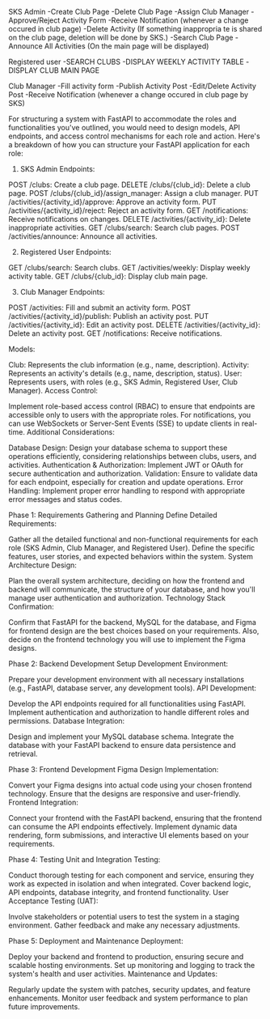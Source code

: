 SKS Admin
-Create Club Page
-Delete Club Page
-Assign Club Manager
-Approve/Reject Activity Form
-Receive Notification (whenever a change occured in club page)
-Delete Activity (If something inappropria te is shared on the club page, deletion will be done by SKS.)
-Search Club Page
-Announce All Activities (On the main page will be displayed)



Registered user
-SEARCH CLUBS
-DISPLAY WEEKLY ACTIVITY TABLE
-DISPLAY CLUB MAIN PAGE


Club Manager
-Fill activity form
-Publish Activity Post
-Edit/Delete Activity Post
-Receive Notification (whenever a change occured in club page by SKS)


For structuring a system with FastAPI to accommodate the roles and functionalities you've outlined, you would need to design models, API endpoints, and access control mechanisms for each role and action. Here's a breakdown of how you can structure your FastAPI application for each role:

1. SKS Admin
Endpoints:

POST /clubs: Create a club page.
DELETE /clubs/{club_id}: Delete a club page.
POST /clubs/{club_id}/assign_manager: Assign a club manager.
PUT /activities/{activity_id}/approve: Approve an activity form.
PUT /activities/{activity_id}/reject: Reject an activity form.
GET /notifications: Receive notifications on changes.
DELETE /activities/{activity_id}: Delete inappropriate activities.
GET /clubs/search: Search club pages.
POST /activities/announce: Announce all activities.


2. Registered User
Endpoints:

GET /clubs/search: Search clubs.
GET /activities/weekly: Display weekly activity table.
GET /clubs/{club_id}: Display club main page.


3. Club Manager
Endpoints:

POST /activities: Fill and submit an activity form.
POST /activities/{activity_id}/publish: Publish an activity post.
PUT /activities/{activity_id}: Edit an activity post.
DELETE /activities/{activity_id}: Delete an activity post.
GET /notifications: Receive notifications.


Models:

Club: Represents the club information (e.g., name, description).
Activity: Represents an activity's details (e.g., name, description, status).
User: Represents users, with roles (e.g., SKS Admin, Registered User, Club Manager).
Access Control:

Implement role-based access control (RBAC) to ensure that endpoints are accessible only to users with the appropriate roles.
For notifications, you can use WebSockets or Server-Sent Events (SSE) to update clients in real-time.
Additional Considerations:

Database Design: Design your database schema to support these operations efficiently, considering relationships between clubs, users, and activities.
Authentication & Authorization: Implement JWT or OAuth for secure authentication and authorization.
Validation: Ensure to validate data for each endpoint, especially for creation and update operations.
Error Handling: Implement proper error handling to respond with appropriate error messages and status codes.


Phase 1: Requirements Gathering and Planning
Define Detailed Requirements:

Gather all the detailed functional and non-functional requirements for each role (SKS Admin, Club Manager, and Registered User).
Define the specific features, user stories, and expected behaviors within the system.
System Architecture Design:

Plan the overall system architecture, deciding on how the frontend and backend will communicate, the structure of your database, and how you'll manage user authentication and authorization.
Technology Stack Confirmation:

Confirm that FastAPI for the backend, MySQL for the database, and Figma for frontend design are the best choices based on your requirements. Also, decide on the frontend technology you will use to implement the Figma designs.

Phase 2: Backend Development
Setup Development Environment:

Prepare your development environment with all necessary installations (e.g., FastAPI, database server, any development tools).
API Development:

Develop the API endpoints required for all functionalities using FastAPI.
Implement authentication and authorization to handle different roles and permissions.
Database Integration:

Design and implement your MySQL database schema.
Integrate the database with your FastAPI backend to ensure data persistence and retrieval.


Phase 3: Frontend Development
Figma Design Implementation:

Convert your Figma designs into actual code using your chosen frontend technology.
Ensure that the designs are responsive and user-friendly.
Frontend Integration:

Connect your frontend with the FastAPI backend, ensuring that the frontend can consume the API endpoints effectively.
Implement dynamic data rendering, form submissions, and interactive UI elements based on your requirements.


Phase 4: Testing
Unit and Integration Testing:

Conduct thorough testing for each component and service, ensuring they work as expected in isolation and when integrated.
Cover backend logic, API endpoints, database integrity, and frontend functionality.
User Acceptance Testing (UAT):

Involve stakeholders or potential users to test the system in a staging environment.
Gather feedback and make any necessary adjustments.


Phase 5: Deployment and Maintenance
Deployment:

Deploy your backend and frontend to production, ensuring secure and scalable hosting environments.
Set up monitoring and logging to track the system's health and user activities.
Maintenance and Updates:

Regularly update the system with patches, security updates, and feature enhancements.
Monitor user feedback and system performance to plan future improvements.
